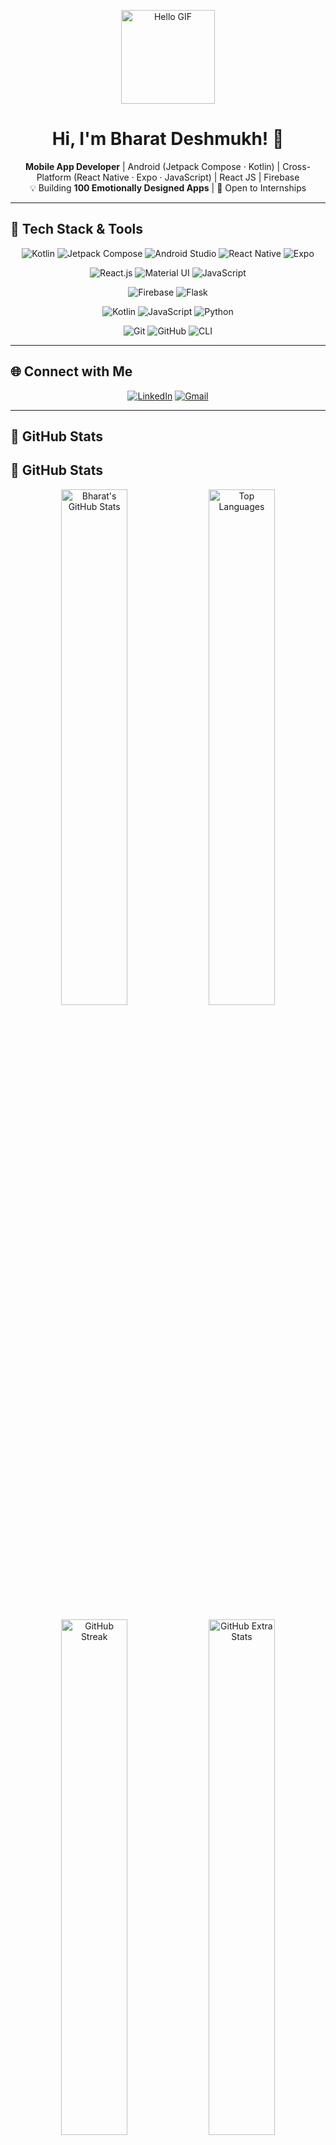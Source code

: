 <p align="center">
  <img src="https://media3.giphy.com/media/v1.Y2lkPTc5MGI3NjExbmQzcWZmbHh3bGR3ZWFpYXdnOHVsZDZoZDA2amVkbWQwYWx4cDJraiZlcD12MV9pbnRlcm5hbF9naWZfYnlfaWQmY3Q9Zw/GRPy8MKag9U1U88hzY/giphy.gif" width="150px" alt="Hello GIF"/>
</p>

<h1 align="center">Hi, I'm Bharat Deshmukh! 👋</h1>
<p align="center">
  <strong>Mobile App Developer</strong> | Android (Jetpack Compose · Kotlin) | Cross-Platform (React Native · Expo · JavaScript) | React JS | Firebase<br>
  💡 Building <strong>100 Emotionally Designed Apps</strong> | 🌱 Open to Internships
</p>

---

## 🔧 Tech Stack & Tools

<p align="center">
  <!-- Mobile -->
  <img alt="Kotlin" src="https://img.shields.io/badge/Kotlin-7F52FF?style=for-the-badge&logo=kotlin&logoColor=white"/>
  <img alt="Jetpack Compose" src="https://img.shields.io/badge/Jetpack_Compose-4285F4?style=for-the-badge&logo=android&logoColor=white"/>
  <img alt="Android Studio" src="https://img.shields.io/badge/Android_Studio-3DDC84?style=for-the-badge&logo=androidstudio&logoColor=white"/>
  <img alt="React Native" src="https://img.shields.io/badge/React_Native-61DAFB?style=for-the-badge&logo=react&logoColor=white"/>
  <img alt="Expo" src="https://img.shields.io/badge/Expo-1B1F23?style=for-the-badge&logo=expo&logoColor=white"/>
</p>

<p align="center">
  <!-- Web -->
  <img alt="React.js" src="https://img.shields.io/badge/React-61DAFB?style=for-the-badge&logo=react&logoColor=white"/>
  <img alt="Material UI" src="https://img.shields.io/badge/MUI-007FFF?style=for-the-badge&logo=mui&logoColor=white"/>
  <img alt="JavaScript" src="https://img.shields.io/badge/JavaScript-F7DF1E?style=for-the-badge&logo=javascript&logoColor=black"/>
</p>

<p align="center">
  <!-- Backend & DB -->
  <img alt="Firebase" src="https://img.shields.io/badge/Firebase-FFCA28?style=for-the-badge&logo=firebase&logoColor=black"/>
  <img alt="Flask" src="https://img.shields.io/badge/Flask-000000?style=for-the-badge&logo=flask&logoColor=white"/>
</p>

<p align="center">
  <!-- Programming Languages -->
  <img alt="Kotlin" src="https://img.shields.io/badge/Kotlin-7F52FF?style=for-the-badge&logo=kotlin&logoColor=white"/>
  <img alt="JavaScript" src="https://img.shields.io/badge/JavaScript-F7DF1E?style=for-the-badge&logo=javascript&logoColor=black"/>
  <img alt="Python" src="https://img.shields.io/badge/Python-3776AB?style=for-the-badge&logo=python&logoColor=white"/>
</p>

<p align="center">
  <!-- Tools -->
  <img alt="Git" src="https://img.shields.io/badge/Git-F05032?style=for-the-badge&logo=git&logoColor=white"/>
  <img alt="GitHub" src="https://img.shields.io/badge/GitHub-181717?style=for-the-badge&logo=github&logoColor=white"/>
  <img alt="CLI" src="https://img.shields.io/badge/Command_Line-4D4D4D?style=for-the-badge&logo=gnu-bash&logoColor=white"/>
</p>

---

## 🌐 Connect with Me
<p align="center">
  <a href="https://www.linkedin.com/in/bharat-deshmukh-300950315"><img alt="LinkedIn" src="https://img.shields.io/badge/LinkedIn-0077B5?style=for-the-badge&logo=linkedin&logoColor=white"/></a>
  <a href="mailto:bharatvdeshm2005@gmail.com"><img alt="Gmail" src="https://img.shields.io/badge/Gmail-D14836?style=for-the-badge&logo=gmail&logoColor=white"/></a>
</p>

---

## 🚀 GitHub Stats

## 🚀 GitHub Stats

<p align="center">

  <!-- Overall GitHub Stats -->
  <img alt="Bharat's GitHub Stats" src="https://github-readme-stats.vercel.app/api?username=bharat2005&show_icons=true&count_private=true&hide_border=false&theme=tokyonight&bg_color=0d1117&title_color=58a6ff&icon_color=58a6ff" width="46%" height="46%" />
  
  <!-- Top Languages -->
  <img alt="Top Languages" src="https://github-readme-stats.vercel.app/api/top-langs/?username=bharat2005&layout=compact&hide_border=false&theme=tokyonight&bg_color=0d1117&title_color=58a6ff&text_color=c9d1d9" width="46%" height="46%" />

</p>

<p align="center">

  <!-- GitHub Streak -->
  <img alt="GitHub Streak" src="https://github-readme-streak-stats.herokuapp.com/?user=bharat2005&theme=tokyonight&hide_border=false&background=0d1117&stroke=58a6ff&fire=ff7b72&currStreakNum=58a6ff&sideNums=ffffff&currStreakLabel=58a6ff&sideLabels=c9d1d9" width="46%" height="46%" />

  <!-- Extra Stats -->
  <img alt="GitHub Extra Stats" src="https://github-readme-stats.vercel.app/api/wakatime?username=your-wakatime-username&theme=tokyonight&hide_border=false&bg_color=0d1117&title_color=58a6ff" width="46%" height="46%" />

</p>




